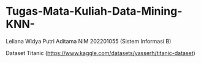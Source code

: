 # Tugas-Mata-Kuliah-Data-Mining-KNN-

Leliana Widya Putri Aditama NIM 202201055 (Sistem Informasi B)

Dataset Titanic (https://www.kaggle.com/datasets/yasserh/titanic-dataset)
